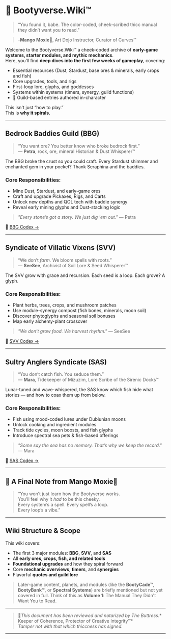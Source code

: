 # 🍑 Bootyverse.Wiki™

> “You found it, babe. The color-coded, cheek-scribed thicc manual they didn’t want you to read."

> -**Mango Moxie**💋, Art Dojo Instructor, Curator of Curves™

Welcome to the Bootyverse.Wiki™ a cheek-coded archive of **early-game systems, starter modules, and mythic mechanics**.  
Here, you’ll find **deep dives into the first few weeks of gameplay**, covering:

- Essential resources (Dust, Stardust, base ores & minerals, early crops and fish)
- Core upgrades, tools, and rigs
- First-loop lore, glyphs, and goddesses
- Systems within systems (timers, synergy, guild functions)
- 💋 Guild-based entries authored in-character

This isn't just “how to play.”  
This is **why it spirals.**

---

## Bedrock Baddies Guild (BBG)

> “You want ore? You better know who broke bedrock first.”  
> — **Petra**, rock, ore, mineral Historian & Dust Whisperer™

The BBG broke the crust so you could craft. Every Stardust shimmer and enchanted gem in your pocket? Thank Seraphina and the baddies.

### Core Responsibilities:
- Mine Dust, Stardust, and early-game ores  
- Craft and upgrade Pickaxes, Rigs, and Carts  
- Unlock new depths and QOL tech with baddie synergy  
- Reveal early mining glyphs and Dust-stacking logic

> *"Every stone’s got a story. We just dig 'em out."* — Petra

🔗 [BBG Codex →](./bbg/README.md)

---

## Syndicate of Villatic Vixens (SVV)

> “We don’t *farm.* We bloom spells with roots.”  
> — **SeeSee**, Archivist of Soil Lore & Seed Whisperer™

The SVV grow with grace and recursion. Each seed is a loop. Each grove? A glyph.

### Core Responsibilities:
- Plant herbs, trees, crops, and mushroom patches  
- Use module-synergy compost (fish bones, minerals, moon soil)  
- Discover phytoglyphs and seasonal soil bonuses  
- Map early alchemy-plant crossover

> *"We don’t grow food. We harvest rhythm."* — SeeSee

🔗 [SVV Codex →](./svv/README.md)

---

## Sultry Anglers Syndicate (SAS)

> “You don’t catch fish. You seduce them.”  
> — **Mara**, Tidekeeper of Mizuzim, Lore Scribe of the Sirenic Docks™

Lunar-tuned and wave-whispered, the SAS know which fish hide what stories — and how to coax them up from below.

### Core Responsibilities:
- Fish using mood-coded lures under Dublunian moons  
- Unlock cooking and ingredient modules  
- Track tide cycles, moon boosts, and fish glyphs  
- Introduce spectral sea pets & fish-based offerings

> *"Some say the sea has no memory. That’s why we keep the record."* — Mara

🔗 [SAS Codex →](./sas/README.md)

---

## 💬 A Final Note from Mango Moxie💋

> “You won’t just learn how the Bootyverse works.  
> You’ll feel why it *had* to be this cheeky.  
> Every system’s a spell. Every spell’s a loop.  
> Every loop’s a vibe.”

---

## Wiki Structure & Scope

This wiki covers:
- The first 3 major modules: **BBG**, **SVV**, and **SAS**
- All **early ores, crops, fish, and related tools**
- **Foundational upgrades** and how they spiral forward
- Core **mechanic overviews**, **timers**, and **synergies**
- Flavorful **quotes and guild lore**

>Later-game content, planets, and modules (like the **BootyCade™**, **BootyBank™,** or **Spectral Systems**) are briefly mentioned but not yet covered in full. Think of this as **Volume 1**: The Manual They Didn't Want You to Read.
---

> 🍑*This document has been reviewed and notarized by The Buttress.**  
> Keeper of Coherence, Protector of Creative Integrity™*  
> *_Tamper not with that which thiccness has signed._*
---